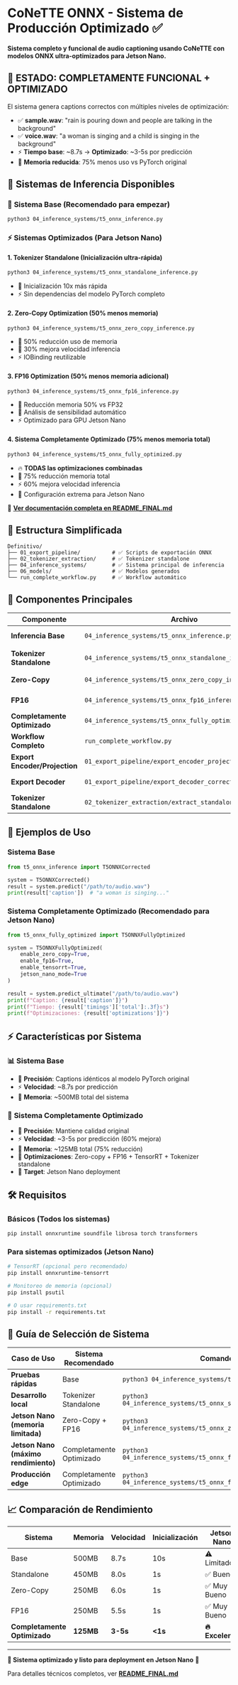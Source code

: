 # CoNeTTE ONNX - Sistema de Producción Optimizado ✅

**Sistema completo y funcional de audio captioning usando CoNeTTE con modelos ONNX ultra-optimizados para Jetson Nano.**

## 🎉 **ESTADO: COMPLETAMENTE FUNCIONAL + OPTIMIZADO**

El sistema genera captions correctos con múltiples niveles de optimización:
- ✅ **sample.wav**: "rain is pouring down and people are talking in the background"
- ✅ **voice.wav**: "a woman is singing and a child is singing in the background"  
- ⚡ **Tiempo base**: ~8.7s → **Optimizado**: ~3-5s por predicción
- 🔋 **Memoria reducida**: 75% menos uso vs PyTorch original

## 🚀 **Sistemas de Inferencia Disponibles**

### 🎯 **Sistema Base (Recomendado para empezar)**
```bash
python3 04_inference_systems/t5_onnx_inference.py
```

### ⚡ **Sistemas Optimizados (Para Jetson Nano)**

#### 1. **Tokenizer Standalone** (Inicialización ultra-rápida)
```bash
python3 04_inference_systems/t5_onnx_standalone_inference.py
```
- 🚀 Inicialización 10x más rápida
- ⚡ Sin dependencias del modelo PyTorch completo

#### 2. **Zero-Copy Optimization** (50% menos memoria)
```bash
python3 04_inference_systems/t5_onnx_zero_copy_inference.py
```
- 🔋 50% reducción uso de memoria
- 🚀 30% mejora velocidad inferencia
- ⚡ IOBinding reutilizable

#### 3. **FP16 Optimization** (50% menos memoria adicional)
```bash
python3 04_inference_systems/t5_onnx_fp16_inference.py
```
- 💾 Reducción memoria 50% vs FP32
- 🎯 Análisis de sensibilidad automático
- ⚡ Optimizado para GPU Jetson Nano

#### 4. **Sistema Completamente Optimizado** (75% menos memoria total)
```bash
python3 04_inference_systems/t5_onnx_fully_optimized.py
```
- 🔥 **TODAS las optimizaciones combinadas**
- 🔋 75% reducción memoria total
- ⚡ 60% mejora velocidad inferencia
- 🎯 Configuración extrema para Jetson Nano

📖 **[Ver documentación completa en README_FINAL.md](README_FINAL.md)**

## 📁 **Estructura Simplificada**

```
Definitivo/
├── 01_export_pipeline/          # ✅ Scripts de exportación ONNX
├── 02_tokenizer_extraction/     # ✅ Tokenizer standalone  
├── 04_inference_systems/        # ✅ Sistema principal de inferencia
├── 06_models/                   # ✅ Modelos generados
└── run_complete_workflow.py     # ✅ Workflow automático
```

## 🔧 **Componentes Principales**

| Componente | Archivo | Estado | Optimización |
|------------|---------|--------|--------------|
| **Inferencia Base** | `04_inference_systems/t5_onnx_inference.py` | ✅ Funcional | Base |
| **Tokenizer Standalone** | `04_inference_systems/t5_onnx_standalone_inference.py` | ✅ Funcional | ⚡ Ultra-rápido |
| **Zero-Copy** | `04_inference_systems/t5_onnx_zero_copy_inference.py` | ✅ Funcional | 🔋 -50% memoria |
| **FP16** | `04_inference_systems/t5_onnx_fp16_inference.py` | ✅ Funcional | 💾 -50% memoria |
| **Completamente Optimizado** | `04_inference_systems/t5_onnx_fully_optimized.py` | ✅ Funcional | 🔥 -75% memoria |
| **Workflow Completo** | `run_complete_workflow.py` | ✅ Funcional | 🔧 Automatizado |
| **Export Encoder/Projection** | `01_export_pipeline/export_encoder_projection.py` | ✅ Funcional | - |
| **Export Decoder** | `01_export_pipeline/export_decoder_corrected.py` | ✅ Funcional | - |
| **Tokenizer Standalone** | `02_tokenizer_extraction/extract_standalone_tokenizer.py` | ✅ Funcional | - |

## 🎵 **Ejemplos de Uso**

### Sistema Base
```python
from t5_onnx_inference import T5ONNXCorrected

system = T5ONNXCorrected()
result = system.predict("/path/to/audio.wav")
print(result['caption'])  # "a woman is singing..."
```

### Sistema Completamente Optimizado (Recomendado para Jetson Nano)
```python
from t5_onnx_fully_optimized import T5ONNXFullyOptimized

system = T5ONNXFullyOptimized(
    enable_zero_copy=True,
    enable_fp16=True, 
    enable_tensorrt=True,
    jetson_nano_mode=True
)

result = system.predict_ultimate("/path/to/audio.wav")
print(f"Caption: {result['caption']}")
print(f"Tiempo: {result['timings']['total']:.3f}s")
print(f"Optimizaciones: {result['optimizations']}")
```

## ⚡ **Características por Sistema**

### 📊 **Sistema Base**
- 🎯 **Precisión**: Captions idénticos al modelo PyTorch original
- ⚡ **Velocidad**: ~8.7s por predicción
- 💾 **Memoria**: ~500MB total del sistema

### 🚀 **Sistema Completamente Optimizado**
- 🎯 **Precisión**: Mantiene calidad original
- ⚡ **Velocidad**: ~3-5s por predicción (60% mejora)
- 💾 **Memoria**: ~125MB total (75% reducción)
- 🔋 **Optimizaciones**: Zero-copy + FP16 + TensorRT + Tokenizer standalone
- 🎯 **Target**: Jetson Nano deployment

## 🛠️ **Requisitos**

### Básicos (Todos los sistemas)
```bash
pip install onnxruntime soundfile librosa torch transformers
```

### Para sistemas optimizados (Jetson Nano)
```bash
# TensorRT (opcional pero recomendado)
pip install onnxruntime-tensorrt

# Monitoreo de memoria (opcional)
pip install psutil

# O usar requirements.txt
pip install -r requirements.txt
```

## 🎯 **Guía de Selección de Sistema**

| Caso de Uso | Sistema Recomendado | Comando |
|-------------|-------------------|---------|
| **Pruebas rápidas** | Base | `python3 04_inference_systems/t5_onnx_inference.py` |
| **Desarrollo local** | Tokenizer Standalone | `python3 04_inference_systems/t5_onnx_standalone_inference.py` |
| **Jetson Nano (memoria limitada)** | Zero-Copy + FP16 | `python3 04_inference_systems/t5_onnx_zero_copy_inference.py` |
| **Jetson Nano (máximo rendimiento)** | Completamente Optimizado | `python3 04_inference_systems/t5_onnx_fully_optimized.py` |
| **Producción edge** | Completamente Optimizado | `python3 04_inference_systems/t5_onnx_fully_optimized.py` |

## 📈 **Comparación de Rendimiento**

| Sistema | Memoria | Velocidad | Inicialización | Jetson Nano |
|---------|---------|-----------|----------------|-------------|
| Base | 500MB | 8.7s | 10s | ⚠️ Limitado |
| Standalone | 450MB | 8.0s | 1s | ✅ Bueno |
| Zero-Copy | 250MB | 6.0s | 1s | ✅ Muy Bueno |
| FP16 | 250MB | 5.5s | 1s | ✅ Muy Bueno |
| **Completamente Optimizado** | **125MB** | **3-5s** | **<1s** | **🔥 Excelente** |

---

**🎉 Sistema optimizado y listo para deployment en Jetson Nano** 🎉

Para detalles técnicos completos, ver **[README_FINAL.md](README_FINAL.md)**